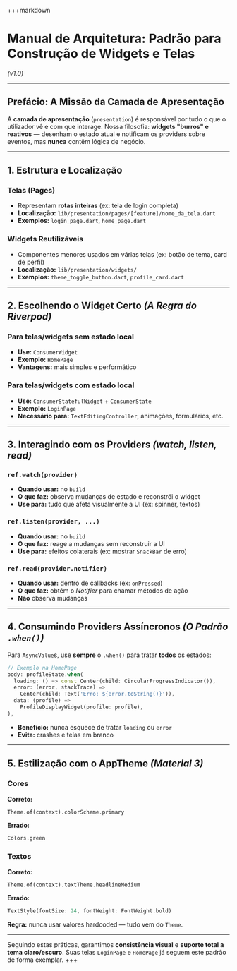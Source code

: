 +++markdown

# Manual de Arquitetura: Padrão para Construção de Widgets e Telas

*(v1.0)*

---

## Prefácio: A Missão da Camada de Apresentação

A **camada de apresentação** (`presentation`) é responsável por tudo o que o utilizador vê e com que interage.
Nossa filosofia: **widgets "burros" e reativos** — desenham o estado atual e notificam os providers sobre eventos, mas **nunca** contêm lógica de negócio.

---

## 1. Estrutura e Localização

### Telas (Pages)

* Representam **rotas inteiras** (ex: tela de login completa)
* **Localização:** `lib/presentation/pages/[feature]/nome_da_tela.dart`
* **Exemplos:** `login_page.dart`, `home_page.dart`

### Widgets Reutilizáveis

* Componentes menores usados em várias telas (ex: botão de tema, card de perfil)
* **Localização:** `lib/presentation/widgets/`
* **Exemplos:** `theme_toggle_button.dart`, `profile_card.dart`

---

## 2. Escolhendo o Widget Certo *(A Regra do Riverpod)*

### Para telas/widgets **sem** estado local

* **Use:** `ConsumerWidget`
* **Exemplo:** `HomePage`
* **Vantagens:** mais simples e performático

### Para telas/widgets **com** estado local

* **Use:** `ConsumerStatefulWidget` + `ConsumerState`
* **Exemplo:** `LoginPage`
* **Necessário para:** `TextEditingController`, animações, formulários, etc.

---

## 3. Interagindo com os Providers *(watch, listen, read)*

### `ref.watch(provider)`

* **Quando usar:** no `build`
* **O que faz:** observa mudanças de estado e reconstrói o widget
* **Use para:** tudo que afeta visualmente a UI (ex: spinner, textos)

### `ref.listen(provider, ...)`

* **Quando usar:** no `build`
* **O que faz:** reage a mudanças sem reconstruir a UI
* **Use para:** efeitos colaterais (ex: mostrar `SnackBar` de erro)

### `ref.read(provider.notifier)`

* **Quando usar:** dentro de callbacks (ex: `onPressed`)
* **O que faz:** obtém o *Notifier* para chamar métodos de ação
* **Não** observa mudanças

---

## 4. Consumindo Providers Assíncronos *(O Padrão `.when()`)*

Para `AsyncValue`s, use **sempre** o `.when()` para tratar **todos** os estados:

```dart
// Exemplo na HomePage
body: profileState.when(
  loading: () => const Center(child: CircularProgressIndicator()),
  error: (error, stackTrace) =>
    Center(child: Text('Erro: ${error.toString()}')),
  data: (profile) =>
    ProfileDisplayWidget(profile: profile),
),
```

* **Benefício:** nunca esquece de tratar `loading` ou `error`
* **Evita:** crashes e telas em branco

---

## 5. Estilização com o AppTheme *(Material 3)*

### Cores

**Correto:**

```dart
Theme.of(context).colorScheme.primary
```

**Errado:**

```dart
Colors.green
```

### Textos

**Correto:**

```dart
Theme.of(context).textTheme.headlineMedium
```

**Errado:**

```dart
TextStyle(fontSize: 24, fontWeight: FontWeight.bold)
```

**Regra:** nunca usar valores hardcoded — tudo vem do `Theme`.

---

Seguindo estas práticas, garantimos **consistência visual** e **suporte total a tema claro/escuro**.
Suas telas `LoginPage` e `HomePage` já seguem este padrão de forma exemplar.
+++
